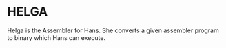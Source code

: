 # HELGA

Helga is the Assembler for Hans.
She converts a given assembler program to binary which Hans can execute.